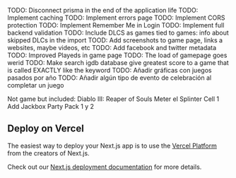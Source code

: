 TODO: Disconnect prisma in the end of the application life
TODO: Implement caching
TODO: Implement errors page
TODO: Implement CORS protection
TODO: Implement Remember Me in Login
TODO: Implement full backend validation
TODO: Include DLCS as games tied to games: info about skipped DLCs in the import
TOOD: Add screenshots to game page, links a websites, maybe videos, etc
TODO: Add facebook and twitter metadata
TODO: Improved Playeds in game page
TODO: The load of gamepage goes werid
TODO: Make search igdb database give greatest score to a game that is called EXACTLY like the keyword
TODO: Añadir gráficas con juegos pasados por año
TODO: Añadir algún tipo de evento de celebración al completar un juego

Not game but included:
Diablo III: Reaper of Souls
Meter el Splinter Cell 1
Add Jackbox Party Pack 1 y 2

## Deploy on Vercel

The easiest way to deploy your Next.js app is to use the [Vercel Platform](https://vercel.com/new?utm_medium=default-template&filter=next.js&utm_source=create-next-app&utm_campaign=create-next-app-readme) from the creators of Next.js.

Check out our [Next.js deployment documentation](https://nextjs.org/docs/deployment) for more details.
